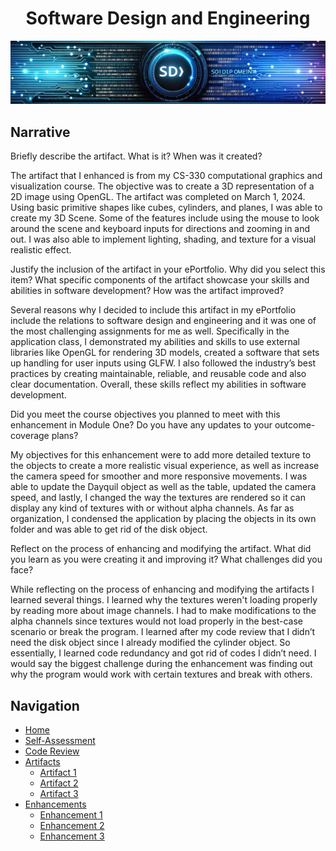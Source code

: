 <h1 align="center">Software Design and Engineering</h1>
<p align="center">
  <img src="SDB.JPG" alt="Software Design and Engineering Banner">
</p>

## Narrative
Briefly describe the artifact. What is it? When was it created?  

The artifact that I enhanced is from my CS-330 computational graphics and visualization course. The objective was to create a 3D representation of a 2D image using OpenGL.  The artifact was completed on March 1, 2024.  Using basic primitive shapes like cubes, cylinders, and planes, I was able to create my 3D Scene.  Some of the features include using the mouse to look around the scene and keyboard inputs for directions and zooming in and out.  I was also able to implement lighting, shading, and texture for a visual realistic effect. 

Justify the inclusion of the artifact in your ePortfolio. Why did you select this item? What specific components of the artifact showcase your skills and abilities in software development? How was the artifact improved?  

Several reasons why I decided to include this artifact in my ePortfolio include the relations to software design and engineering and it was one of the most challenging assignments for me as well.  Specifically in the application class, I demonstrated my abilities and skills to use external libraries like OpenGL for rendering 3D models, created a software that sets up handling for user inputs using GLFW.  I also followed the industry’s best practices by creating maintainable, reliable, and reusable code and also clear documentation.  Overall, these skills reflect my abilities in software development.

Did you meet the course objectives you planned to meet with this enhancement in Module One? Do you have any updates to your outcome-coverage plans?  

My objectives for this enhancement were to add more detailed texture to the objects to create a more realistic visual experience, as well as increase the camera speed for smoother and more responsive movements.  I was able to update the Dayquil object as well as the table, updated the camera speed, and lastly, I changed the way the textures are rendered so it can display any kind of textures with or without alpha channels.  As far as organization, I condensed the application by placing the objects in its own folder and was able to get rid of the disk object.
 
Reflect on the process of enhancing and modifying the artifact. What did you learn as you were creating it and improving it? What challenges did you face?

While reflecting on the process of enhancing and modifying the artifacts I learned several things.  I learned why the textures weren't loading properly by reading more about image channels.  I had to make modifications to the alpha channels since textures would not load properly in the best-case scenario or break the program.  I learned after my code review that I didn’t need the disk object since I already modified the cylinder object.  So essentially, I learned code redundancy and got rid of codes I didn’t need.  I would say the biggest challenge during the enhancement was finding out why the program would work with certain textures and break with others.

## Navigation

- [Home](https://github.com/paulp89/ePortfolio/blob/main/README.md)
- [Self-Assessment](https://github.com/paulp89/ePortfolio/blob/main/README.md)
- [Code Review](https://github.com/paulp89/ePortfolio/blob/main/Code%20Review.md)
- [Artifacts](https://github.com/paulp89/ePortfolio/tree/main/Original%20Artifacts)
  - [Artifact 1](https://github.com/paulp89/ePortfolio/blob/main/Artifact%201.md)
  - [Artifact 2](https://github.com/paulp89/ePortfolio/blob/main/Artifact%202.md)
  - [Artifact 3](https://github.com/paulp89/ePortfolio/blob/main/Artifact%203.md)
- [Enhancements](https://github.com/paulp89/ePortfolio/tree/main/Enhancement)
  - [Enhancement 1](https://github.com/paulp89/ePortfolio/blob/main/Enhancement/Enhancement1.md)
  - [Enhancement 2](https://github.com/paulp89/ePortfolio/blob/main/Enhancement/Enhancement2.md)
  - [Enhancement 3](https://github.com/paulp89/ePortfolio/blob/main/Enhancement/Enhancement3.md)
